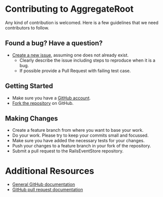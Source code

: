 # Contributing to AggregateRoot

Any kind of contribution is welcomed. Here is a few guidelines that we need contributors to follow.

## Found a bug? Have a question?

* [Create a new issue](https://github.com/arkency/aggregate_root/issues/new), assuming one does not already exist.
  * Clearly describe the issue including steps to reproduce when it is a bug.
  * If possible provide a Pull Request with failing test case.

## Getting Started

* Make sure you have a [GitHub account](https://github.com/signup/free).
* [Fork the repository](https://help.github.com/articles/fork-a-repo/) on GitHub.

## Making Changes

* Create a feature branch from where you want to base your work.
* Do your work. Please try to keep your commits small and focussed.
* Make sure you have added the necessary tests for your changes.
* Push your changes to a feature branch in your fork of the repository.
* Submit a pull request to the RailsEventStore repository.

# Additional Resources

* [General GitHub documentation](http://help.github.com/)
* [GitHub pull request documentation](http://help.github.com/send-pull-requests/)

